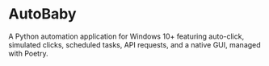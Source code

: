 # AutoBaby
A Python automation application for Windows 10+ featuring auto-click, simulated clicks, scheduled tasks, API requests, and a native GUI, managed with Poetry.
